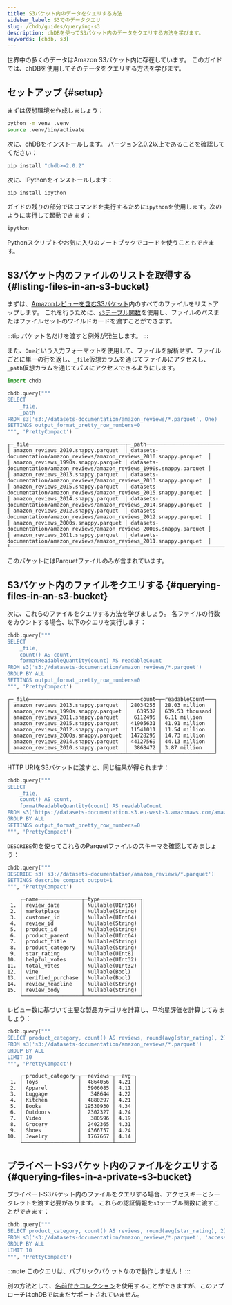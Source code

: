 ```yaml
---
title: S3バケット内のデータをクエリする方法
sidebar_label: S3でのデータクエリ
slug: /chdb/guides/querying-s3
description: chDBを使ってS3バケット内のデータをクエリする方法を学びます。
keywords: [chdb, s3]
---
```


世界中の多くのデータはAmazon S3バケット内に存在しています。
このガイドでは、chDBを使用してそのデータをクエリする方法を学びます。

## セットアップ {#setup}

まずは仮想環境を作成しましょう：

```bash
python -m venv .venv
source .venv/bin/activate
```

次に、chDBをインストールします。
バージョン2.0.2以上であることを確認してください：

```bash
pip install "chdb>=2.0.2"
```

次に、IPythonをインストールします：

```bash
pip install ipython
```

ガイドの残りの部分ではコマンドを実行するために`ipython`を使用します。次のように実行して起動できます：

```bash
ipython
```

Pythonスクリプトやお気に入りのノートブックでコードを使うこともできます。

## S3バケット内のファイルのリストを取得する {#listing-files-in-an-s3-bucket}

まずは、[Amazonレビューを含むS3バケット](/getting-started/example-datasets/amazon-reviews)内のすべてのファイルをリストアップします。
これを行うために、[`s3`テーブル関数](/sql-reference/table-functions/s3)を使用し、ファイルのパスまたはファイルセットのワイルドカードを渡すことができます。

:::tip
バケット名だけを渡すと例外が発生します。
:::

また、`One`という入力フォーマットを使用して、ファイルを解析せず、ファイルごとに単一の行を返し、`_file`仮想カラムを通じてファイルにアクセスし、`_path`仮想カラムを通じてパスにアクセスできるようにします。

```python
import chdb

chdb.query("""
SELECT
    _file,
    _path
FROM s3('s3://datasets-documentation/amazon_reviews/*.parquet', One)
SETTINGS output_format_pretty_row_numbers=0
""", 'PrettyCompact')
```

```text
┌─_file───────────────────────────────┬─_path─────────────────────────────────────────────────────────────────────┐
│ amazon_reviews_2010.snappy.parquet  │ datasets-documentation/amazon_reviews/amazon_reviews_2010.snappy.parquet  │
│ amazon_reviews_1990s.snappy.parquet │ datasets-documentation/amazon_reviews/amazon_reviews_1990s.snappy.parquet │
│ amazon_reviews_2013.snappy.parquet  │ datasets-documentation/amazon_reviews/amazon_reviews_2013.snappy.parquet  │
│ amazon_reviews_2015.snappy.parquet  │ datasets-documentation/amazon_reviews/amazon_reviews_2015.snappy.parquet  │
│ amazon_reviews_2014.snappy.parquet  │ datasets-documentation/amazon_reviews/amazon_reviews_2014.snappy.parquet  │
│ amazon_reviews_2012.snappy.parquet  │ datasets-documentation/amazon_reviews/amazon_reviews_2012.snappy.parquet  │
│ amazon_reviews_2000s.snappy.parquet │ datasets-documentation/amazon_reviews/amazon_reviews_2000s.snappy.parquet │
│ amazon_reviews_2011.snappy.parquet  │ datasets-documentation/amazon_reviews/amazon_reviews_2011.snappy.parquet  │
└─────────────────────────────────────┴───────────────────────────────────────────────────────────────────────────┘
```

このバケットにはParquetファイルのみが含まれています。

## S3バケット内のファイルをクエリする {#querying-files-in-an-s3-bucket}

次に、これらのファイルをクエリする方法を学びましょう。
各ファイルの行数をカウントする場合、以下のクエリを実行します：

```python
chdb.query("""
SELECT
    _file,
    count() AS count,
    formatReadableQuantity(count) AS readableCount    
FROM s3('s3://datasets-documentation/amazon_reviews/*.parquet')
GROUP BY ALL
SETTINGS output_format_pretty_row_numbers=0
""", 'PrettyCompact')
```

```text
┌─_file───────────────────────────────┬────count─┬─readableCount───┐
│ amazon_reviews_2013.snappy.parquet  │ 28034255 │ 28.03 million   │
│ amazon_reviews_1990s.snappy.parquet │   639532 │ 639.53 thousand │
│ amazon_reviews_2011.snappy.parquet  │  6112495 │ 6.11 million    │
│ amazon_reviews_2015.snappy.parquet  │ 41905631 │ 41.91 million   │
│ amazon_reviews_2012.snappy.parquet  │ 11541011 │ 11.54 million   │
│ amazon_reviews_2000s.snappy.parquet │ 14728295 │ 14.73 million   │
│ amazon_reviews_2014.snappy.parquet  │ 44127569 │ 44.13 million   │
│ amazon_reviews_2010.snappy.parquet  │  3868472 │ 3.87 million    │
└─────────────────────────────────────┴──────────┴─────────────────┘
```

HTTP URIをS3バケットに渡すと、同じ結果が得られます：

```python
chdb.query("""
SELECT
    _file,
    count() AS count,
    formatReadableQuantity(count) AS readableCount    
FROM s3('https://datasets-documentation.s3.eu-west-3.amazonaws.com/amazon_reviews/*.parquet')
GROUP BY ALL
SETTINGS output_format_pretty_row_numbers=0
""", 'PrettyCompact')
```

`DESCRIBE`句を使ってこれらのParquetファイルのスキーマを確認してみましょう：

```python
chdb.query("""
DESCRIBE s3('s3://datasets-documentation/amazon_reviews/*.parquet')
SETTINGS describe_compact_output=1
""", 'PrettyCompact')
```

```text
    ┌─name──────────────┬─type─────────────┐
 1. │ review_date       │ Nullable(UInt16) │
 2. │ marketplace       │ Nullable(String) │
 3. │ customer_id       │ Nullable(UInt64) │
 4. │ review_id         │ Nullable(String) │
 5. │ product_id        │ Nullable(String) │
 6. │ product_parent    │ Nullable(UInt64) │
 7. │ product_title     │ Nullable(String) │
 8. │ product_category  │ Nullable(String) │
 9. │ star_rating       │ Nullable(UInt8)  │
10. │ helpful_votes     │ Nullable(UInt32) │
11. │ total_votes       │ Nullable(UInt32) │
12. │ vine              │ Nullable(Bool)   │
13. │ verified_purchase │ Nullable(Bool)   │
14. │ review_headline   │ Nullable(String) │
15. │ review_body       │ Nullable(String) │
    └───────────────────┴──────────────────┘
```

レビュー数に基づいて主要な製品カテゴリを計算し、平均星評価を計算してみましょう：

```python
chdb.query("""
SELECT product_category, count() AS reviews, round(avg(star_rating), 2) as avg
FROM s3('s3://datasets-documentation/amazon_reviews/*.parquet')
GROUP BY ALL
LIMIT 10
""", 'PrettyCompact')
```

```text
    ┌─product_category─┬──reviews─┬──avg─┐
 1. │ Toys             │  4864056 │ 4.21 │
 2. │ Apparel          │  5906085 │ 4.11 │
 3. │ Luggage          │   348644 │ 4.22 │
 4. │ Kitchen          │  4880297 │ 4.21 │
 5. │ Books            │ 19530930 │ 4.34 │
 6. │ Outdoors         │  2302327 │ 4.24 │
 7. │ Video            │   380596 │ 4.19 │
 8. │ Grocery          │  2402365 │ 4.31 │
 9. │ Shoes            │  4366757 │ 4.24 │
10. │ Jewelry          │  1767667 │ 4.14 │
    └──────────────────┴──────────┴──────┘
```

## プライベートS3バケット内のファイルをクエリする {#querying-files-in-a-private-s3-bucket}

プライベートS3バケット内のファイルをクエリする場合、アクセスキーとシークレットを渡す必要があります。
これらの認証情報を`s3`テーブル関数に渡すことができます：

```python
chdb.query("""
SELECT product_category, count() AS reviews, round(avg(star_rating), 2) as avg
FROM s3('s3://datasets-documentation/amazon_reviews/*.parquet', 'access-key', 'secret')
GROUP BY ALL
LIMIT 10
""", 'PrettyCompact')
```

:::note
このクエリは、パブリックバケットなので動作しません！
:::

別の方法として、[名前付きコレクション](/operations/named-collections)を使用することができますが、このアプローチはchDBではまだサポートされていません。
